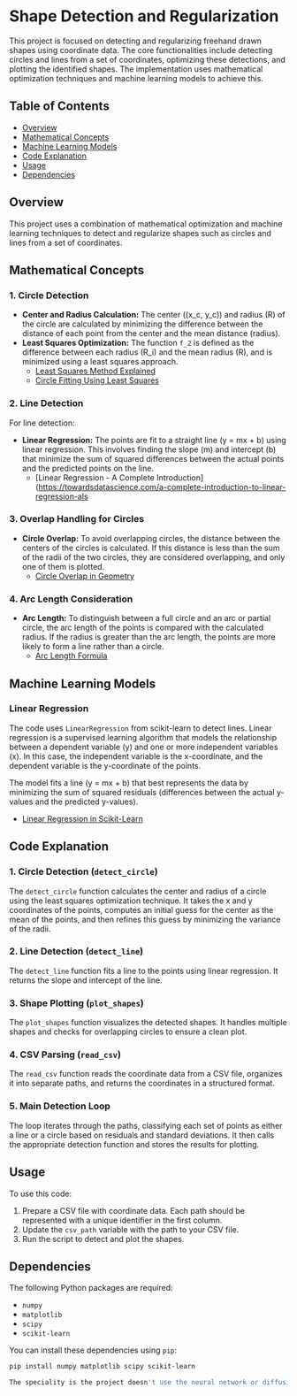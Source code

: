 # Shape Detection and Regularization

This project is focused on detecting and regularizing freehand drawn shapes using coordinate data. The core functionalities include detecting circles and lines from a set of coordinates, optimizing these detections, and plotting the identified shapes. The implementation uses mathematical optimization techniques and machine learning models to achieve this.

## Table of Contents
- [Overview](#overview)
- [Mathematical Concepts](#mathematical-concepts)
- [Machine Learning Models](#machine-learning-models)
- [Code Explanation](#code-explanation)
- [Usage](#usage)
- [Dependencies](#dependencies)

## Overview
This project uses a combination of mathematical optimization and machine learning techniques to detect and regularize shapes such as circles and lines from a set of coordinates.

## Mathematical Concepts

### 1. Circle Detection
- **Center and Radius Calculation:** The center \((x_c, y_c)\) and radius \(R\) of the circle are calculated by minimizing the difference between the distance of each point from the center and the mean distance (radius).
- **Least Squares Optimization:** The function `f_2` is defined as the difference between each radius \(R_i\) and the mean radius \(R\), and is minimized using a least squares approach.
  - [Least Squares Method Explained](https://www.statology.org/least-squares-method/)
  - [Circle Fitting Using Least Squares](https://people.cas.uab.edu/~mosya/cl/cl.html)

### 2. Line Detection
For line detection:
- **Linear Regression:** The points are fit to a straight line \(y = mx + b\) using linear regression. This involves finding the slope \(m\) and intercept \(b\) that minimize the sum of squared differences between the actual points and the predicted points on the line.
  - [Linear Regression - A Complete Introduction](https://towardsdatascience.com/a-complete-introduction-to-linear-regression-als

### 3. Overlap Handling for Circles
- **Circle Overlap:** To avoid overlapping circles, the distance between the centers of the circles is calculated. If this distance is less than the sum of the radii of the two circles, they are considered overlapping, and only one of them is plotted.
  - [Circle Overlap in Geometry](https://math.stackexchange.com/questions/104682/when-do-two-circles-overlap)

### 4. Arc Length Consideration
- **Arc Length:** To distinguish between a full circle and an arc or partial circle, the arc length of the points is compared with the calculated radius. If the radius is greater than the arc length, the points are more likely to form a line rather than a circle.
  - [Arc Length Formula](https://www.cuemath.com/geometry/arc-length/)

## Machine Learning Models

### Linear Regression
The code uses `LinearRegression` from scikit-learn to detect lines. Linear regression is a supervised learning algorithm that models the relationship between a dependent variable \(y\) and one or more independent variables \(x\). In this case, the independent variable is the x-coordinate, and the dependent variable is the y-coordinate of the points.

The model fits a line \(y = mx + b\) that best represents the data by minimizing the sum of squared residuals (differences between the actual y-values and the predicted y-values).
  - [Linear Regression in Scikit-Learn](https://scikit-learn.org/stable/modules/linear_model.html#ordinary-least-squares)

## Code Explanation

### 1. Circle Detection (`detect_circle`)
The `detect_circle` function calculates the center and radius of a circle using the least squares optimization technique. It takes the x and y coordinates of the points, computes an initial guess for the center as the mean of the points, and then refines this guess by minimizing the variance of the radii.

### 2. Line Detection (`detect_line`)
The `detect_line` function fits a line to the points using linear regression. It returns the slope and intercept of the line.

### 3. Shape Plotting (`plot_shapes`)
The `plot_shapes` function visualizes the detected shapes. It handles multiple shapes and checks for overlapping circles to ensure a clean plot.

### 4. CSV Parsing (`read_csv`)
The `read_csv` function reads the coordinate data from a CSV file, organizes it into separate paths, and returns the coordinates in a structured format.

### 5. Main Detection Loop
The loop iterates through the paths, classifying each set of points as either a line or a circle based on residuals and standard deviations. It then calls the appropriate detection function and stores the results for plotting.

## Usage

To use this code:

1. Prepare a CSV file with coordinate data. Each path should be represented with a unique identifier in the first column.
2. Update the `csv_path` variable with the path to your CSV file.
3. Run the script to detect and plot the shapes.

## Dependencies

The following Python packages are required:
- `numpy`
- `matplotlib`
- `scipy`
- `scikit-learn`

You can install these dependencies using `pip`:

```bash
pip install numpy matplotlib scipy scikit-learn

The speciality is the project doesn't use the neural network or diffusion models. It's completely depends mathematical and statistical analysis.


